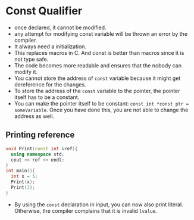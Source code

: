 # Const Qualifier

- once declared, it cannot be modified.
- any attempt for modifying const variable will be thrown an error by the compiler.
- It always need a initialization.
- This replaces macros in C. And const is better than macros since it is not type safe.
- The code becomes more readable and ensures that the nobody can modify it.
- You cannot store the address of `const` variable because it might get dereference for the changes.
- To store the address of the `const` variable to the pointer, the pointer itself has to be a constant.
- You can make the pointer itself to be constant: `const int *const ptr = someVariable`. Once you have done this, you are not able to change the address as well.


## Printing reference
```cpp
void Print(const int &ref){
  using namespace std;
  cout << ref << endl;
}
int main(){
  int x = 5;
  Print(x);
  Print(3);
}
```
- By using the `const` declaration in input, you can now also print literal. Otherwise, the compiler complains that it is invalid `lvalue`.